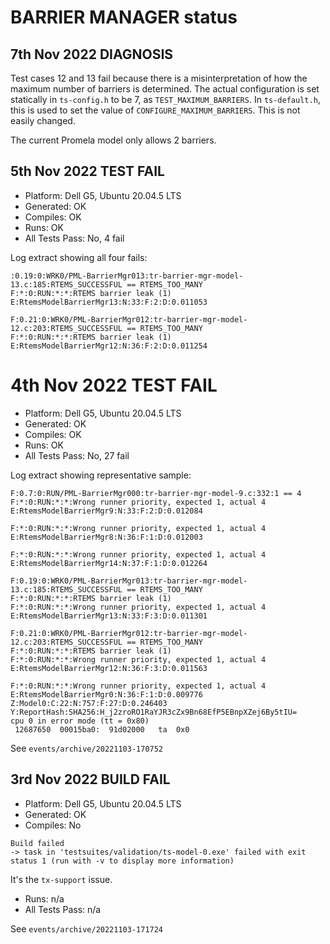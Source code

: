 # BARRIER MANAGER status

## 7th Nov 2022 DIAGNOSIS

Test cases 12 and 13 fail because there is a misinterpretation of how the
maximum number of barriers is determined. The actual configuration is set statically
in `ts-config.h` to be 7, as `TEST_MAXIMUM_BARRIERS`. In `ts-default.h`, this is used to set the
value of `CONFIGURE_MAXIMUM_BARRIERS`. This is not easily changed.

The current Promela model only allows 2 barriers.

## 5th Nov 2022 TEST FAIL

* Platform: Dell G5, Ubuntu 20.04.5 LTS
* Generated: OK
* Compiles: OK
* Runs: OK
* All Tests Pass: No, 4 fail

Log extract showing all four fails:

```
:0.19:0:WRK0/PML-BarrierMgr013:tr-barrier-mgr-model-13.c:185:RTEMS_SUCCESSFUL == RTEMS_TOO_MANY
F:*:0:RUN:*:*:RTEMS barrier leak (1)
E:RtemsModelBarrierMgr13:N:33:F:2:D:0.011053

F:0.21:0:WRK0/PML-BarrierMgr012:tr-barrier-mgr-model-12.c:203:RTEMS_SUCCESSFUL == RTEMS_TOO_MANY
F:*:0:RUN:*:*:RTEMS barrier leak (1)
E:RtemsModelBarrierMgr12:N:36:F:2:D:0.011254
```

# 4th Nov 2022 TEST FAIL

* Platform: Dell G5, Ubuntu 20.04.5 LTS
* Generated: OK
* Compiles: OK
* Runs: OK
* All Tests Pass: No, 27 fail

Log extract showing representative sample:

```
F:0.7:0:RUN/PML-BarrierMgr000:tr-barrier-mgr-model-9.c:332:1 == 4
F:*:0:RUN:*:*:Wrong runner priority, expected 1, actual 4
E:RtemsModelBarrierMgr9:N:33:F:2:D:0.012084

F:*:0:RUN:*:*:Wrong runner priority, expected 1, actual 4
E:RtemsModelBarrierMgr8:N:36:F:1:D:0.012003

F:*:0:RUN:*:*:Wrong runner priority, expected 1, actual 4
E:RtemsModelBarrierMgr14:N:37:F:1:D:0.012264

F:0.19:0:WRK0/PML-BarrierMgr013:tr-barrier-mgr-model-13.c:185:RTEMS_SUCCESSFUL == RTEMS_TOO_MANY
F:*:0:RUN:*:*:RTEMS barrier leak (1)
F:*:0:RUN:*:*:Wrong runner priority, expected 1, actual 4
E:RtemsModelBarrierMgr13:N:33:F:3:D:0.011301

F:0.21:0:WRK0/PML-BarrierMgr012:tr-barrier-mgr-model-12.c:203:RTEMS_SUCCESSFUL == RTEMS_TOO_MANY
F:*:0:RUN:*:*:RTEMS barrier leak (1)
F:*:0:RUN:*:*:Wrong runner priority, expected 1, actual 4
E:RtemsModelBarrierMgr12:N:36:F:3:D:0.011563

F:*:0:RUN:*:*:Wrong runner priority, expected 1, actual 4
E:RtemsModelBarrierMgr0:N:36:F:1:D:0.009776
Z:Model0:C:22:N:757:F:27:D:0.246403
Y:ReportHash:SHA256:H_j2zroRO1RaYJR3cZx9Bn68EfP5EBnpXZej6By5tIU=
cpu 0 in error mode (tt = 0x80)
 12687650  00015ba0:  91d02000   ta  0x0
```
See `events/archive/20221103-170752`

## 3rd Nov 2022 BUILD FAIL

* Platform: Dell G5, Ubuntu 20.04.5 LTS
* Generated: OK
* Compiles: No
 ```
 Build failed
 -> task in 'testsuites/validation/ts-model-0.exe' failed with exit status 1 (run with -v to display more information)
```
It's the `tx-support` issue.
* Runs: n/a
* All Tests Pass: n/a

See `events/archive/20221103-171724`
